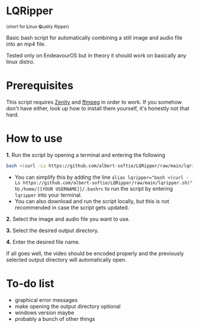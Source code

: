 # LQRipper
<sub>(short for **L**inux **Q**uality Ripper)</sub>

Basic bash script for automatically combining a still image and audio file into an mp4 file.

Tested only on EndeavourOS but in theory it should work on basically any linux distro.

# Prerequisites
This script requires [Zenity](https://gitlab.gnome.org/GNOME/zenity) and [ffmpeg](https://ffmpeg.org) in order to work. If you somehow don't have either, look up how to install them yourself, it's honestly not that hard.

# How to use
**1.** Run the script by opening a terminal and entering the following
```bash
bash <(curl -Ls https://github.com/albert-softie/LQRipper/raw/main/lqripper.sh)
```
- You can simplify this by adding the line `alias lqripper="bash <(curl -Ls https://github.com/albert-softie/LQRipper/raw/main/lqripper.sh)"` to `/home/[[YOUR USERNAME]]/.bashrc` to run the script by entering `lqripper` into your terminal.
- You can also download and run the script locally, but this is not recommended in case the script gets updated.

**2.** Select the image and audio file you want to use.

**3.** Select the desired output directory.

**4.** Enter the desired file name.

If all goes well, the video should be encoded properly and the previously selected output directory will automatically open.

# To-do list
- graphical error messages
- make opening the output directory optional
- windows version maybe
- probably a bunch of other things
